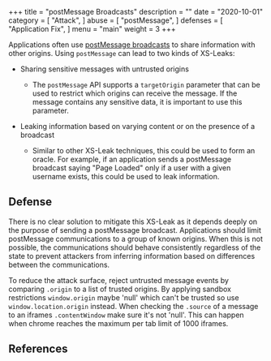 +++
title = "postMessage Broadcasts"
description = ""
date = "2020-10-01"
category = [
    "Attack",
]
abuse = [
    "postMessage",
]
defenses = [
    "Application Fix",
]
menu = "main"
weight = 3
+++

Applications often use [postMessage broadcasts](https://developer.mozilla.org/en-US/docs/Web/API/Window/postMessage) to share information with other origins. Using `postMessage` can lead to two kinds of XS-Leaks:

* Sharing sensitive messages with untrusted origins
    * The `postMessage` API supports a `targetOrigin` parameter that can be used to restrict which origins can receive the message. If the message contains any sensitive data, it is important to use this parameter.  

* Leaking information based on varying content or on the presence of a broadcast
    * Similar to other XS-Leak techniques, this could be used to form an oracle. For example, if an application sends a postMessage broadcast saying "Page Loaded" only if a user  with a given username exists, this could be used to leak information. 

## Defense

There is no clear solution to mitigate this XS-Leak as it depends deeply on the purpose of sending a postMessage broadcast. Applications should limit postMessage communications to a group of known origins. When this is not possible, the communications should behave consistently regardless of the state to prevent attackers from inferring information based on differences between the communications.

To reduce the attack surface, reject untrusted message events by comparing `.origin` to a list of trusted origins.
By applying sandbox restrictions `window.origin` maybe 'null' which can't be trusted so use `window.location.origin` instead.
When checking the `.source` of a message to an iframes `.contentWindow` make sure it's not 'null'.
This can happen when chrome reaches the maximum per tab limit of 1000 iframes.

## References

[^1]: Cross-Origin State Inference (COSI) Attacks: Leaking Web Site States through XS-Leaks, [link](https://arxiv.org/pdf/1908.02204.pdf)
